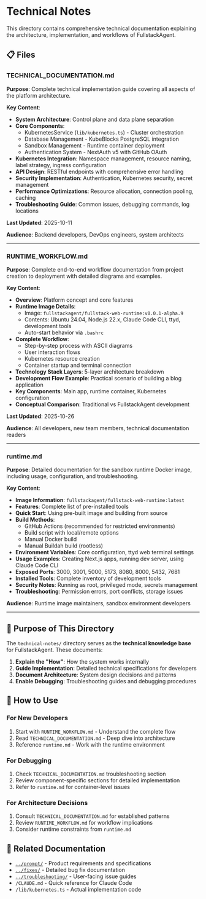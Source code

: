 # Technical Notes

This directory contains comprehensive technical documentation explaining the architecture, implementation, and workflows of FullstackAgent.

## 📋 Files

### TECHNICAL_DOCUMENTATION.md
**Purpose**: Complete technical implementation guide covering all aspects of the platform architecture.

**Key Content**:
- **System Architecture**: Control plane and data plane separation
- **Core Components**:
  - KubernetesService (`lib/kubernetes.ts`) - Cluster orchestration
  - Database Management - KubeBlocks PostgreSQL integration
  - Sandbox Management - Runtime container deployment
  - Authentication System - NextAuth v5 with GitHub OAuth
- **Kubernetes Integration**: Namespace management, resource naming, label strategy, ingress configuration
- **API Design**: RESTful endpoints with comprehensive error handling
- **Security Implementation**: Authentication, Kubernetes security, secret management
- **Performance Optimizations**: Resource allocation, connection pooling, caching
- **Troubleshooting Guide**: Common issues, debugging commands, log locations

**Last Updated**: 2025-10-11

**Audience**: Backend developers, DevOps engineers, system architects

---

### RUNTIME_WORKFLOW.md
**Purpose**: Complete end-to-end workflow documentation from project creation to deployment with detailed diagrams and examples.

**Key Content**:
- **Overview**: Platform concept and core features
- **Runtime Image Details**:
  - Image: `fullstackagent/fullstack-web-runtime:v0.0.1-alpha.9`
  - Contents: Ubuntu 24.04, Node.js 22.x, Claude Code CLI, ttyd, development tools
  - Auto-start behavior via `.bashrc`
- **Complete Workflow**:
  - Step-by-step process with ASCII diagrams
  - User interaction flows
  - Kubernetes resource creation
  - Container startup and terminal connection
- **Technology Stack Layers**: 5-layer architecture breakdown
- **Development Flow Example**: Practical scenario of building a blog application
- **Key Components**: Main app, runtime container, Kubernetes configuration
- **Conceptual Comparison**: Traditional vs FullstackAgent development

**Last Updated**: 2025-10-26

**Audience**: All developers, new team members, technical documentation readers

---

### runtime.md
**Purpose**: Detailed documentation for the sandbox runtime Docker image, including usage, configuration, and troubleshooting.

**Key Content**:
- **Image Information**: `fullstackagent/fullstack-web-runtime:latest`
- **Features**: Complete list of pre-installed tools
- **Quick Start**: Using pre-built image and building from source
- **Build Methods**:
  - GitHub Actions (recommended for restricted environments)
  - Build script with local/remote options
  - Manual Docker build
  - Manual Buildah build (rootless)
- **Environment Variables**: Core configuration, ttyd web terminal settings
- **Usage Examples**: Creating Next.js apps, running dev server, using Claude Code CLI
- **Exposed Ports**: 3000, 3001, 5000, 5173, 8080, 8000, 5432, 7681
- **Installed Tools**: Complete inventory of development tools
- **Security Notes**: Running as root, privileged mode, secrets management
- **Troubleshooting**: Permission errors, port conflicts, storage issues

**Audience**: Runtime image maintainers, sandbox environment developers

---

## 🎯 Purpose of This Directory

The `technical-notes/` directory serves as the **technical knowledge base** for FullstackAgent. These documents:

1. **Explain the "How"**: How the system works internally
2. **Guide Implementation**: Detailed technical specifications for developers
3. **Document Architecture**: System design decisions and patterns
4. **Enable Debugging**: Troubleshooting guides and debugging procedures

## 📖 How to Use

### For New Developers
1. Start with `RUNTIME_WORKFLOW.md` - Understand the complete flow
2. Read `TECHNICAL_DOCUMENTATION.md` - Deep dive into architecture
3. Reference `runtime.md` - Work with the runtime environment

### For Debugging
1. Check `TECHNICAL_DOCUMENTATION.md` troubleshooting section
2. Review component-specific sections for detailed implementation
3. Refer to `runtime.md` for container-level issues

### For Architecture Decisions
1. Consult `TECHNICAL_DOCUMENTATION.md` for established patterns
2. Review `RUNTIME_WORKFLOW.md` for workflow implications
3. Consider runtime constraints from `runtime.md`

## 🔗 Related Documentation

- [`../prompt/`](../prompt/) - Product requirements and specifications
- [`../fixes/`](../fixes/) - Detailed bug fix documentation
- [`../troubleshooting/`](../troubleshooting/) - User-facing issue guides
- `/CLAUDE.md` - Quick reference for Claude Code
- `/lib/kubernetes.ts` - Actual implementation code